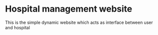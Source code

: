 # Hospital management website
This is the simple dynamic website which acts as interface between user and hospital
